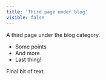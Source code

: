 ```yaml
---
title: 'Third page under blog'
visible: false
---
```


A third page under the blog category.

* Some points
* And more
* Last thing!

Final bit of text.